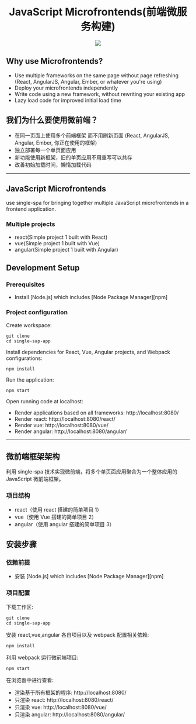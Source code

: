 <h1 align="center">JavaScript Microfrontends(前端微服务构建)</h1>

<p align="center">
  <img src="https://user-images.githubusercontent.com/19926113/115529590-9ced8180-a2c5-11eb-9fdd-10ba170eaa46.png"/>
</p>

## Why use Microfrontends?

- Use multiple frameworks on the same page without page refreshing (React, AngularJS, Angular, Ember, or whatever you're using)
- Deploy your microfrontends independently
- Write code using a new framework, without rewriting your existing app
- Lazy load code for improved initial load time

## 我们为什么要使用微前端？

- 在同一页面上使用多个前端框架 而不用刷新页面 (React, AngularJS, Angular, Ember, 你正在使用的框架)
- 独立部署每一个单页面应用
- 新功能使用新框架，旧的单页应用不用重写可以共存
- 改善初始加载时间，懒惰加载代码

<hr>

## JavaScript Microfrontends

use single-spa for bringing together multiple JavaScript microfrontends in a frontend application.

### Multiple projects

- react(Simple project 1 built with React)
- vue(Simple project 1 built with Vue)
- angular(Simple project 1 built with Angular)

## Development Setup

### Prerequisites

- Install [Node.js] which includes [Node Package Manager][npm]

### Project configuration

Create workspace:

```
git clone
cd single-sap-app
```

Install dependencies for React, Vue, Angular projects, and Webpack configurations:

```
npm install
```

Run the application:

```
npm start
```

Open running code at localhost:

- Render applications based on all frameworks: http://localhost:8080/
- Render react: http://localhost:8080/react/
- Render vue: http://localhost:8080/vue/
- Render angular: http://localhost:8080/angular/

<hr>

## 微前端框架架构

利用 single-spa 技术实现微前端，将多个单页面应用聚合为一个整体应用的 JavaScript 微前端框架。

### 项目结构

- react（使用 react 搭建的简单项目 1）
- vue（使用 Vue 搭建的简单项目 2）
- angular（使用 angular 搭建的简单项目 3）

## 安装步骤

### 依赖前提

- 安装 [Node.js] which includes [Node Package Manager][npm]

### 项目配置

下载工作区:

```
git clone
cd single-sap-app
```

安装 react,vue,angular 各自项目以及 webpack 配置相关依赖:

```
npm install
```

利用 webpack 运行微前端项目:

```
npm start
```

在浏览器中进行查看:

- 渲染基于所有框架的程序: http://localhost:8080/
- 只渲染 react: http://localhost:8080/react/
- 只渲染 vue: http://localhost:8080/vue/
- 只渲染 angular: http://localhost:8080/angular/
